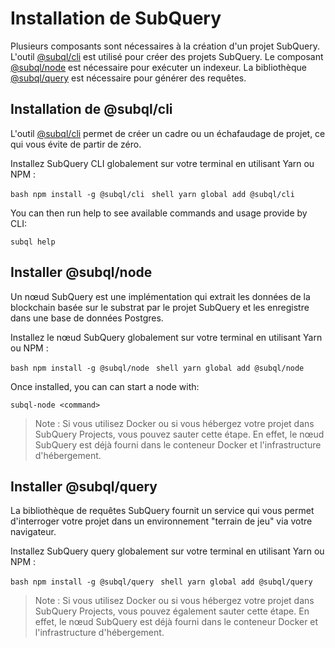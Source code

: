 # Installation de SubQuery

Plusieurs composants sont nécessaires à la création d'un projet SubQuery. L'outil [@subql/cli](https://github.com/subquery/subql/tree/docs-new-section/packages/cli) est utilisé pour créer des projets SubQuery. Le composant [@subql/node](https://github.com/subquery/subql/tree/docs-new-section/packages/node) est nécessaire pour exécuter un indexeur. La bibliothèque [@subql/query](https://github.com/subquery/subql/tree/docs-new-section/packages/query) est nécessaire pour générer des requêtes.

## Installation de @subql/cli

L'outil [@subql/cli](https://github.com/subquery/subql/tree/docs-new-section/packages/cli) permet de créer un cadre ou un échafaudage de projet, ce qui vous évite de partir de zéro.

Installez SubQuery CLI globalement sur votre terminal en utilisant Yarn ou NPM :

<CodeGroup> <CodeGroupItem title="NPM"> ```bash npm install -g @subql/cli ``` </CodeGroupItem>
<CodeGroupItem title="YARN" active> ```shell yarn global add @subql/cli ``` </CodeGroupItem> </CodeGroup>

You can then run help to see available commands and usage provide by CLI:

```shell
subql help
```
## Installer @subql/node

Un nœud SubQuery est une implémentation qui extrait les données de la blockchain basée sur le substrat par le projet SubQuery et les enregistre dans une base de données Postgres.

Installez le nœud SubQuery globalement sur votre terminal en utilisant Yarn ou NPM :

<CodeGroup> <CodeGroupItem title="NPM"> ```bash npm install -g @subql/node ``` </CodeGroupItem>
<CodeGroupItem title="YARN" active> ```shell yarn global add @subql/node ``` </CodeGroupItem> </CodeGroup>

Once installed, you can can start a node with:

```shell
subql-node <command>
```
> Note : Si vous utilisez Docker ou si vous hébergez votre projet dans SubQuery Projects, vous pouvez sauter cette étape. En effet, le nœud SubQuery est déjà fourni dans le conteneur Docker et l'infrastructure d'hébergement.

## Installer @subql/query

La bibliothèque de requêtes SubQuery fournit un service qui vous permet d'interroger votre projet dans un environnement "terrain de jeu" via votre navigateur.

Installez SubQuery query globalement sur votre terminal en utilisant Yarn ou NPM :

<CodeGroup> <CodeGroupItem title="NPM"> ```bash npm install -g @subql/query ``` </CodeGroupItem>
<CodeGroupItem title="YARN" active> ```shell yarn global add @subql/query ``` </CodeGroupItem> </CodeGroup>

> Note : Si vous utilisez Docker ou si vous hébergez votre projet dans SubQuery Projects, vous pouvez également sauter cette étape. En effet, le nœud SubQuery est déjà fourni dans le conteneur Docker et l'infrastructure d'hébergement. 